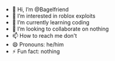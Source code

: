 - 👋 Hi, I’m @Bagelfriend
- 👀 I’m interested in roblox exploits
- 🌱 I’m currently learning coding
- 💞️ I’m looking to collaborate on nothing
- 📫 How to reach me don't
- 😄 Pronouns: he/him
- ⚡ Fun fact: nothing

<!---
Bagelfriend/Bagelfriend is a ✨ special ✨ repository because its `README.md` (this file) appears on your GitHub profile.
You can click the Preview link to take a look at your changes.
--->
